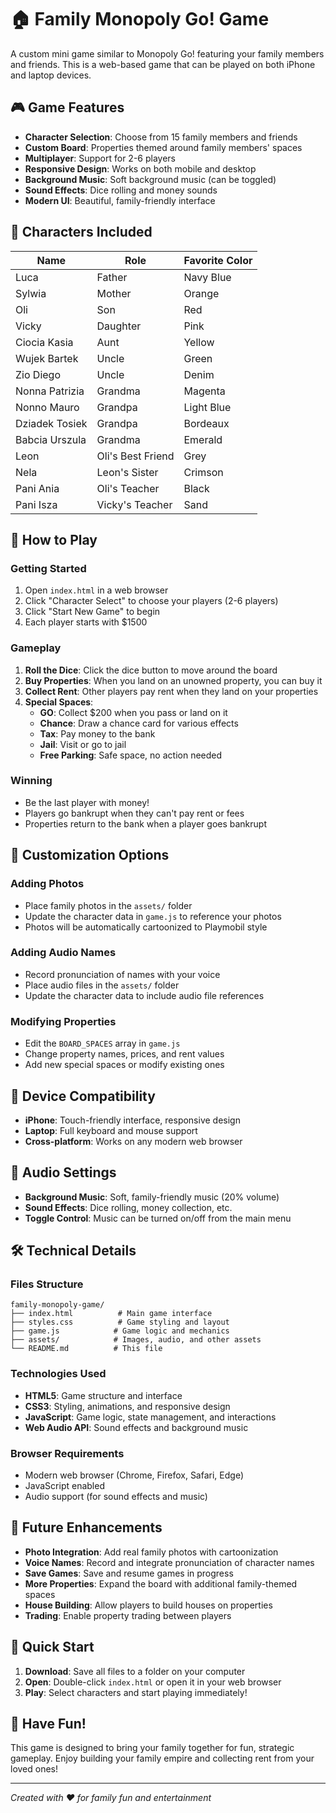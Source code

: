 # 🏠 Family Monopoly Go! Game

A custom mini game similar to Monopoly Go! featuring your family members and friends. This is a web-based game that can be played on both iPhone and laptop devices.

## 🎮 Game Features

- **Character Selection**: Choose from 15 family members and friends
- **Custom Board**: Properties themed around family members' spaces
- **Multiplayer**: Support for 2-6 players
- **Responsive Design**: Works on both mobile and desktop
- **Background Music**: Soft background music (can be toggled)
- **Sound Effects**: Dice rolling and money sounds
- **Modern UI**: Beautiful, family-friendly interface

## 👥 Characters Included

| Name | Role | Favorite Color |
|------|------|----------------|
| Luca | Father | Navy Blue |
| Sylwia | Mother | Orange |
| Oli | Son | Red |
| Vicky | Daughter | Pink |
| Ciocia Kasia | Aunt | Yellow |
| Wujek Bartek | Uncle | Green |
| Zio Diego | Uncle | Denim |
| Nonna Patrizia | Grandma | Magenta |
| Nonno Mauro | Grandpa | Light Blue |
| Dziadek Tosiek | Grandpa | Bordeaux |
| Babcia Urszula | Grandma | Emerald |
| Leon | Oli's Best Friend | Grey |
| Nela | Leon's Sister | Crimson |
| Pani Ania | Oli's Teacher | Black |
| Pani Isza | Vicky's Teacher | Sand |

## 🚀 How to Play

### Getting Started
1. Open `index.html` in a web browser
2. Click "Character Select" to choose your players (2-6 players)
3. Click "Start New Game" to begin
4. Each player starts with $1500

### Gameplay
1. **Roll the Dice**: Click the dice button to move around the board
2. **Buy Properties**: When you land on an unowned property, you can buy it
3. **Collect Rent**: Other players pay rent when they land on your properties
4. **Special Spaces**: 
   - **GO**: Collect $200 when you pass or land on it
   - **Chance**: Draw a chance card for various effects
   - **Tax**: Pay money to the bank
   - **Jail**: Visit or go to jail
   - **Free Parking**: Safe space, no action needed

### Winning
- Be the last player with money!
- Players go bankrupt when they can't pay rent or fees
- Properties return to the bank when a player goes bankrupt

## 🎨 Customization Options

### Adding Photos
- Place family photos in the `assets/` folder
- Update the character data in `game.js` to reference your photos
- Photos will be automatically cartoonized to Playmobil style

### Adding Audio Names
- Record pronunciation of names with your voice
- Place audio files in the `assets/` folder
- Update the character data to include audio file references

### Modifying Properties
- Edit the `BOARD_SPACES` array in `game.js`
- Change property names, prices, and rent values
- Add new special spaces or modify existing ones

## 📱 Device Compatibility

- **iPhone**: Touch-friendly interface, responsive design
- **Laptop**: Full keyboard and mouse support
- **Cross-platform**: Works on any modern web browser

## 🎵 Audio Settings

- **Background Music**: Soft, family-friendly music (20% volume)
- **Sound Effects**: Dice rolling, money collection, etc.
- **Toggle Control**: Music can be turned on/off from the main menu

## 🛠️ Technical Details

### Files Structure
```
family-monopoly-game/
├── index.html          # Main game interface
├── styles.css          # Game styling and layout
├── game.js            # Game logic and mechanics
├── assets/            # Images, audio, and other assets
└── README.md          # This file
```

### Technologies Used
- **HTML5**: Game structure and interface
- **CSS3**: Styling, animations, and responsive design
- **JavaScript**: Game logic, state management, and interactions
- **Web Audio API**: Sound effects and background music

### Browser Requirements
- Modern web browser (Chrome, Firefox, Safari, Edge)
- JavaScript enabled
- Audio support (for sound effects and music)

## 🎯 Future Enhancements

- **Photo Integration**: Add real family photos with cartoonization
- **Voice Names**: Record and integrate pronunciation of character names
- **Save Games**: Save and resume games in progress
- **More Properties**: Expand the board with additional family-themed spaces
- **House Building**: Allow players to build houses on properties
- **Trading**: Enable property trading between players

## 🚀 Quick Start

1. **Download**: Save all files to a folder on your computer
2. **Open**: Double-click `index.html` or open it in your web browser
3. **Play**: Select characters and start playing immediately!

## 🎉 Have Fun!

This game is designed to bring your family together for fun, strategic gameplay. Enjoy building your family empire and collecting rent from your loved ones!

---

*Created with ❤️ for family fun and entertainment*

